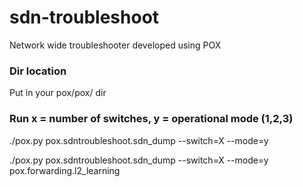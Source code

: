# sdn-troubleshoot
Network wide troubleshooter developed using POX

### Dir location
Put in your pox/pox/ dir

### Run x = number of switches, y = operational mode (1,2,3)
./pox.py pox.sdntroubleshoot.sdn_dump --switch=X --mode=y

./pox.py pox.sdntroubleshoot.sdn_dump --switch=X --mode=y pox.forwarding.l2_learning 

